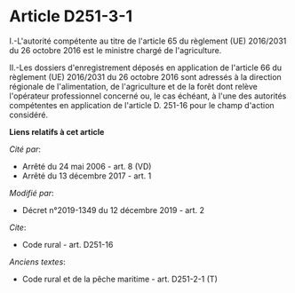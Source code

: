 # Article D251-3-1

I.-L'autorité compétente au titre de l'article 65 du règlement (UE) 2016/2031 du 26 octobre 2016 est le ministre chargé de
l'agriculture. 

II.-Les dossiers d'enregistrement déposés en application de l'article 66 du règlement (UE) 2016/2031 du 26 octobre 2016 sont
adressés à la direction régionale de l'alimentation, de l'agriculture et de la forêt dont relève l'opérateur professionnel
concerné ou, le cas échéant, à l'une des autorités compétentes en application de l'article D. 251-16 pour le champ d'action
considéré.

**Liens relatifs à cet article**

_Cité par_:

  - Arrêté du 24 mai 2006 - art. 8 (VD)
  - Arrêté du 13 décembre 2017 - art. 1

_Modifié par_:

  - Décret n°2019-1349 du 12 décembre 2019 - art. 2

_Cite_:

  - Code rural - art. D251-16

_Anciens textes_:

  - Code rural et de la pêche maritime - art. D251-2-1 (T)
